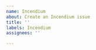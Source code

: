 ```yaml
---
name: Incendium
about: Create an Incendium issue
title: ''
labels: Incendium
assignees: ''

---
```



